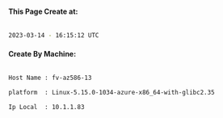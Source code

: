 
   
#### This Page Create at:

```bash

2023-03-14 - 16:15:12 UTC

```

#### Create By Machine:

```bash

Host Name : fv-az586-13

platform  : Linux-5.15.0-1034-azure-x86_64-with-glibc2.35

Ip Local  : 10.1.1.83

```

